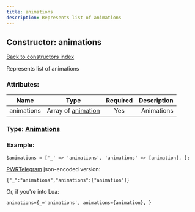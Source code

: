 ```yaml
---
title: animations
description: Represents list of animations
---
```

## Constructor: animations  
[Back to constructors index](index.md)



Represents list of animations

### Attributes:

| Name     |    Type       | Required | Description |
|----------|:-------------:|:--------:|------------:|
|animations|Array of [animation](../constructors/animation.md) | Yes|Animations|



### Type: [Animations](../types/Animations.md)


### Example:

```
$animations = ['_' => 'animations', 'animations' => [animation], ];
```  

[PWRTelegram](https://pwrtelegram.xyz) json-encoded version:

```
{"_":"animations","animations":["animation"]}
```


Or, if you're into Lua:  


```
animations={_='animations', animations={animation}, }

```


